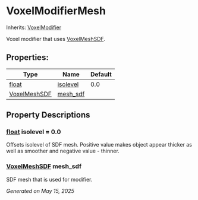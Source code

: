 # VoxelModifierMesh

Inherits: [VoxelModifier](VoxelModifier.md)

Voxel modifier that uses [VoxelMeshSDF](VoxelMeshSDF.md).

## Properties:


Type                                                                      | Name                     | Default
------------------------------------------------------------------------- | ------------------------ | --------
[float](https://docs.godotengine.org/en/stable/classes/class_float.html)  | [isolevel](#i_isolevel)  | 0.0
[VoxelMeshSDF](VoxelMeshSDF.md)                                           | [mesh_sdf](#i_mesh_sdf)  |
<p></p>

## Property Descriptions

### [float](https://docs.godotengine.org/en/stable/classes/class_float.html)<span id="i_isolevel"></span> **isolevel** = 0.0

Offsets isolevel of SDF mesh. Positive value makes object appear thicker as well as smoother and negative value - thinner.

### [VoxelMeshSDF](VoxelMeshSDF.md)<span id="i_mesh_sdf"></span> **mesh_sdf**

SDF mesh that is used for modifier.

_Generated on May 15, 2025_

